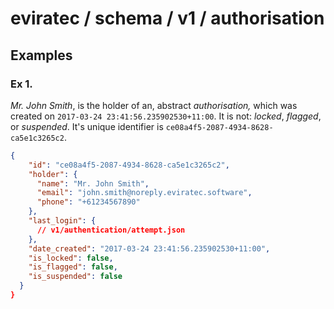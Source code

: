 # eviratec / schema / v1 / authorisation

## Examples

### Ex 1.

*Mr. John Smith*, is the holder of an, abstract *authorisation,* which was created on `2017-03-24 23:41:56.235902530+11:00`. It is not: *locked*, *flagged*, or *suspended*.  It's unique identifier is `ce08a4f5-2087-4934-8628-ca5e1c3265c2`.

```json
{
    "id": "ce08a4f5-2087-4934-8628-ca5e1c3265c2",
    "holder": {
      "name": "Mr. John Smith",
      "email": "john.smith@noreply.eviratec.software",
      "phone": "+61234567890"
    },
    "last_login": {
      // v1/authentication/attempt.json
    },
    "date_created": "2017-03-24 23:41:56.235902530+11:00",
    "is_locked": false,
    "is_flagged": false,
    "is_suspended": false
  }
}
```
